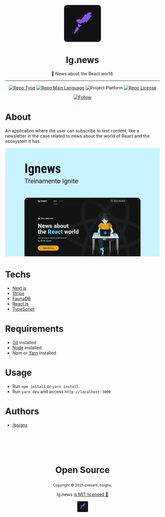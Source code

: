 <div align="center">
    <img src="/.github/rocketseat.png" width="120" />    
    <h1>Ig.news</h1>  
    <p>📰 News about the React world.</p>    
    <hr />    
    <p>
        <a href="https://rocketseat.com/"><img src="https://img.shields.io/badge/type-ignite-red" alt="Repo Type" /></a>
        <a href="https://www.typescriptlang.org/"><img src="https://img.shields.io/badge/language-typescript-blue" alt="Repo Main Language" /></a>
        <img src="https://img.shields.io/badge/platform-web-blueviolet" alt="Project Platform" />                
        <a href="https://github.com/zevdvlpr/ignite-reactjs-ignews/tree/dev/LICENSE"><img src="https://img.shields.io/github/license/zevdvlpr/ignite-reactjs-ignews?color=red&label=license" alt="Repo License" /></a>
    </p>     
    <p><a href="https://www.linkedin.com/in/dev-bruno-mariano/" target="_blank"><img src="https://img.shields.io/twitter/url?label=Connect%20%40bsignx&logo=linkedin&url=https%3A%2F%2Fwww.twitter.com%2zevdvlpr%2F" alt="Follow" /></a><p>
</div>

# About

An application where the user can subscribe to text content, like a newsletter in the case related to news about the world of React and the ecosystem it has.

<img src="/.github/cover.png" width="700" /> 

# Techs

 - [Next.js](https://nextjs.org/) 
 - [Stripe](https://stripe.com/) 
 - [FaunaDB](https://fauna.com/) 
 - [React.js](https://reactjs.org/)
 - [TypeScript](https://www.typescriptlang.org/)

# Requirements

- [Git](https://git-scm.com/) installed
- [Node](https://node.js.org/) installed
- Npm or [Yarn](https://yarnpkg.com/) installed

# Usage

- Run `npm install` or `yarn install`.
- Run `yarn dev` and access `http://localhost:3000`

# Authors

- [/bsignx](https://github.com/bsignx)

<br>
<br>
<br>
<br>

<div align="center">
  <h1>Open Source</h1>
  <sub>Copyright © 2021-present, bsignx.</sub>
  <p>Ig.news <a href="https://github.com/zevdvlpr/ignite-reactjs-ignews/tree/dev/LICENSE">is MIT licensed 💖</a></p>
  <img src="/.github/rocketseat.png" width="35" />
</div>
